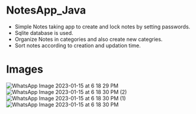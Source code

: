 # NotesApp_Java
- Simple Notes taking app to create and lock notes by setting passwords.
- Sqlite database is used.
- Organize Notes in categories and also create new categries.
- Sort notes according to creation and updation time.

# Images

![WhatsApp Image 2023-01-15 at 6 18 29 PM](https://user-images.githubusercontent.com/70471936/212543090-3038575b-ad04-4e26-b28b-e217e1621ba1.jpeg)
![WhatsApp Image 2023-01-15 at 6 18 30 PM (2)](https://user-images.githubusercontent.com/70471936/212543094-6280e09f-264c-49fc-8a29-1045d7b77eaf.jpeg)
![WhatsApp Image 2023-01-15 at 6 18 30 PM (1)](https://user-images.githubusercontent.com/70471936/212543096-2662783b-88e6-40d2-8bb4-6fdf6bd0fbf7.jpeg)
![WhatsApp Image 2023-01-15 at 6 18 30 PM](https://user-images.githubusercontent.com/70471936/212543104-a668573b-b114-4df7-a3f0-9b9565f96cb8.jpeg)
